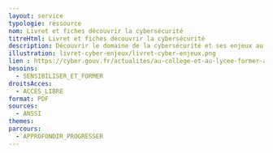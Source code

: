 ```yaml
---
layout: service
typologie: ressource
nom: Livret et fiches découvrir la cybersécurité
titreHtml: Livret et fiches découvrir la cybersécurité
description: Découvrir le domaine de la cybersécurité et ses enjeux au travers de 13 fiches pédagogiques.
illustration: livret-cyber-enjeux/livret-cyber-enjeux.png
lien : https://cyber.gouv.fr/actualites/au-college-et-au-lycee-former-a-la-cybersecurite-par-le-jeu
besoins:
  - SENSIBILISER_ET_FORMER
droitsAcces:
  - ACCES_LIBRE
format: PDF
sources:
  - ANSSI
themes:
parcours:
  - APPROFONDIR_PROGRESSER
---
```

